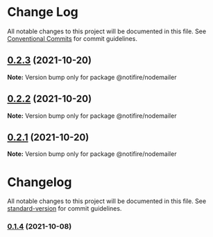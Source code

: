 # Change Log

All notable changes to this project will be documented in this file.
See [Conventional Commits](https://conventionalcommits.org) for commit guidelines.

## [0.2.3](https://github.com/notifirehq/nodemailer/compare/v0.2.2...v0.2.3) (2021-10-20)

**Note:** Version bump only for package @notifire/nodemailer





## [0.2.2](https://github.com/notifirehq/nodemailer/compare/v0.1.4...v0.2.2) (2021-10-20)

**Note:** Version bump only for package @notifire/nodemailer





## [0.2.1](https://github.com/notifirehq/nodemailer/compare/v0.1.4...v0.2.1) (2021-10-20)

**Note:** Version bump only for package @notifire/nodemailer





# Changelog

All notable changes to this project will be documented in this file. See [standard-version](https://github.com/conventional-changelog/standard-version) for commit guidelines.

### [0.1.4](https://github.com/notifirehq/nodemailer/compare/v0.1.5...v0.1.4) (2021-10-08)
